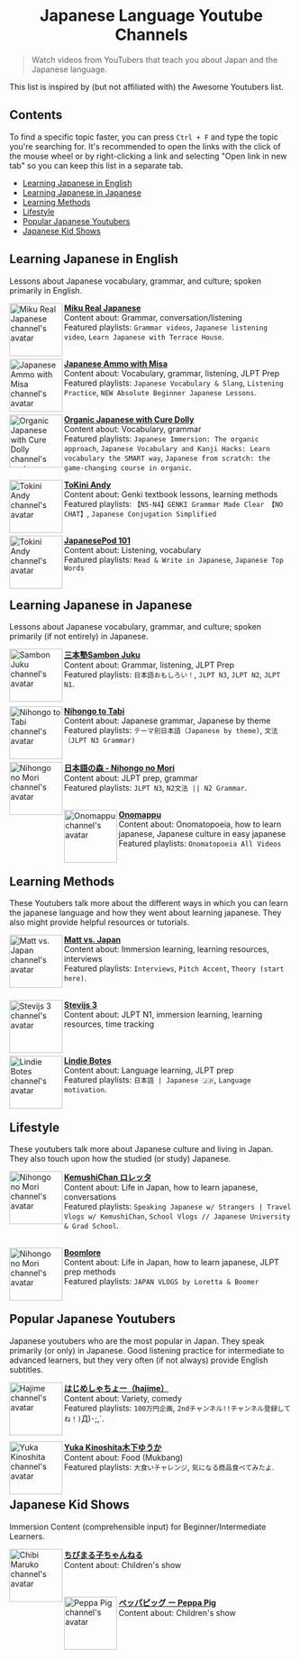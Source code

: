 <div align="center">
  	<h1>
    	Japanese Language Youtube Channels
  	</h1>
</div>

> Watch videos from YouTubers that teach you about Japan and the Japanese language.
> 
This list is inspired by (but not affiliated with) the Awesome Youtubers list.

## Contents

To find a specific topic faster, you can press `Ctrl + F` and type the topic you're searching for.
It's recommended to open the links with the click of the mouse wheel or by right-clicking a link and selecting "Open link in new tab" so you can keep this list in a separate tab.

- [Learning Japanese in English](#learning-japanese-in-english)
- [Learning Japanese in Japanese](#learning-japanese-in-japanese)
- [Learning Methods](#learning-methods)
- [Lifestyle](#lifestyle)
- [Popular Japanese Youtubers](#popular-japanese-youtubers)
- [Japanese Kid Shows](#japanese-kid-shows)

## Learning Japanese in English
Lessons about Japanese vocabulary, grammar, and culture; spoken primarily in English.

[<img align="left" height="94px" width="94px" alt="Miku Real Japanese channel's avatar" src="https://yt3.ggpht.com/ytc/AAUvwnhuOeHm_8L1ew5s4Mcv-XGXNeXh_XY4wF3dHlGw=s88-c-k-c0x00ffffff-no-rj"/>](https://www.youtube.com/channel/UCsQCbl3a9FtYvA55BxdzYiQ)

[**Miku Real Japanese**](https://www.youtube.com/channel/UCsQCbl3a9FtYvA55BxdzYiQ) </br>
Content about: Grammar, conversation/listening \
Featured playlists: `Grammar videos`, `Japanese listening video`, `Learn Japanese with Terrace House`.
</br></br>

[<img align="left" height="94px" width="94px" alt="Japanese Ammo with Misa channel's avatar" src="https://yt3.ggpht.com/ytc/AAUvwnimEO4eELYf13he27WWsCiKyO2HnvSak7yvwsnZjg=s88-c-k-c0x00ffffff-no-rj"/>](https://www.youtube.com/channel/UCBSyd8tXJoEJKIXfrwkPdbA)

[**Japanese Ammo with Misa**](https://www.youtube.com/channel/UCBSyd8tXJoEJKIXfrwkPdbA) </br>
Content about: Vocabulary, grammar, listening, JLPT Prep \
Featured playlists: `Japanese Vocabulary & Slang`, `Listening Practice`, `NEW Absolute Beginner Japanese Lessons`.
</br></br>

[<img align="left" height="94px" width="94px" alt="Organic Japanese with Cure Dolly channel's avatar" src="https://yt3.ggpht.com/ytc/AAUvwnjdpf3mu5YbxIiRXMPgf3nEy_vrgvUMzWoGfKemdA=s88-c-k-c0x00ffffff-no-rj"/>](https://www.youtube.com/channel/UCkdmU8hGK4Fg3LghTVtKltQ)

[**Organic Japanese with Cure Dolly**](https://www.youtube.com/channel/UCkdmU8hGK4Fg3LghTVtKltQ) </br>
Content about: Vocabulary, grammar \
Featured playlists: `Japanese Immersion: The organic approach`, `Japanese Vocabulary and Kanji Hacks: Learn vocabulary the SMART way`, `Japanese from scratch: the game-changing course in organic`.
</br>

[<img align="left" height="94px" width="94px" alt="Tokini Andy channel's avatar" src="https://yt3.ggpht.com/ytc/AAUvwniZbPeOhNUCg2Kr69do-Me3JS7o0Fw9GEBMh1gEXQ=s88-c-k-c0x00ffffff-no-rj"/>](https://www.youtube.com/channel/UCsHzgQRjPzOz_w4HSrNLIVw)

[**ToKini Andy**](https://www.youtube.com/channel/UCsHzgQRjPzOz_w4HSrNLIVw) </br>
Content about: Genki textbook lessons, learning methods \
Featured playlists: `【N5-N4】GENKI Grammar Made Clear 【NO CHAT】`, `Japanese Conjugation Simplified`
</br></br>

[<img align="left" height="94px" width="94px" alt="Tokini Andy channel's avatar" src="https://yt3.ggpht.com/ytc/AAUvwnh5IhyuDYj1f3VXSP_VsPHsV_dggBWHph6gXNNvlQ=s88-c-k-c0x00ffffff-no-rj"/>](https://www.youtube.com/user/japanesepod101)

[**JapanesePod 101**](https://www.youtube.com/user/japanesepod101) </br>
Content about: Listening, vocabulary \
Featured playlists: `Read & Write in Japanese`, `Japanese Top Words`
</br></br>

## Learning Japanese in Japanese
Lessons about Japanese vocabulary, grammar, and culture; spoken primarily (if not entirely) in Japanese.

[<img align="left" height="94px" width="94px" alt="Sambon Juku channel's avatar" src="https://yt3.ggpht.com/ytc/AAUvwngUqeuAcIS9FdwpA6dIGJ8I19yu4tUIfwKTwl-5Rg=s88-c-k-c0x00ffffff-no-rj"/>](https://www.youtube.com/channel/UC0ujXryUUwILURRKt9Eh7Nw)

[**三本塾Sambon Juku**](https://www.youtube.com/channel/UC0ujXryUUwILURRKt9Eh7Nw) </br>
Content about: Grammar, listening, JLPT Prep \
Featured playlists: `日本語おもしろい！`, `JLPT N3`, `JLPT N2`, `JLPT N1`.
</br></br>

[<img align="left" height="94px" width="94px" alt="Nihongo to Tabi channel's avatar" src="https://yt3.ggpht.com/ytc/AAUvwni3uE2lIdWJimQ-j4DdYazaPB6_-Khao8ejdou97A=s88-c-k-c0x00ffffff-no-rj"/>](https://www.youtube.com/channel/UCJUQG9V0DuccWVOw8ovzTsQ)

[**Nihongo to Tabi**](https://www.youtube.com/channel/UCJUQG9V0DuccWVOw8ovzTsQ) </br>
Content about: Japanese grammar, Japanese by theme \
Featured playlists: `テーマ別日本語（Japanese by theme)`, `文法（JLPT N3 Grammar)`
</br></br>

[<img align="left" height="94px" width="94px" alt="Nihongo no Mori channel's avatar" src="https://yt3.ggpht.com/ytc/AAUvwniBb7-wryq1FTyfIMmsPa_fDwin7-EmvspqM6ileQ=s88-c-k-c0x00ffffff-no-rj"/>](https://www.youtube.com/user/freejapaneselessons3)

[**日本語の森 - Nihongo no Mori**](https://www.youtube.com/user/freejapaneselessons3) </br>
Content about: JLPT prep, grammar \
Featured playlists: `JLPT N3`, `N2文法 || N2 Grammar`.
</br></br>

[<img align="left" height="94px" width="94px" alt="Onomappu channel's avatar" src="https://yt3.ggpht.com/ytc/AAUvwnhgcyrXjyFZXOno0pTyWi3eOqC9aULwh5jOZcBE=s88-c-k-c0x00ffffff-no-rj"/>](https://www.youtube.com/channel/UCLuymDHiOySsAQ9Nc-4NoEQ)

[**Onomappu**](https://www.youtube.com/channel/UCLuymDHiOySsAQ9Nc-4NoEQ) </br>
Content about: Onomatopoeia, how to learn japanese, Japanese culture in easy japanese \
Featured playlists: `Onomatopoeia All Videos`
</br></br>

## Learning Methods

These Youtubers talk more about the different ways in which you can learn the japanese language and how they went about learning japanese. They also might provide helpful resources or tutorials.

[<img align="left" height="94px" width="94px" alt="Matt vs. Japan channel's avatar" src="https://yt3.ggpht.com/ytc/AAUvwngYihjFRuXUb9Qd9V2jLyT_eQoSVKrHaFT3AeCrvQ=s88-c-k-c0x00ffffff-no-rj"/>](https://www.youtube.com/user/MATTvsJapan)

[**Matt vs. Japan**](https://www.youtube.com/user/MATTvsJapan) </br>
Content about: Immersion learning, learning resources, interviews \
Featured playlists: `Interviews`, `Pitch Accent`, `Theory (start here)`.
</br></br>

[<img align="left" height="94px" width="94px" alt="Stevijs 3 channel's avatar" src="https://yt3.ggpht.com/ytc/AAUvwnhjaJrLQh5uzdkyfsRxTf7UNIOTxAcNfvOyIO2f=s88-c-k-c0x00ffffff-no-rj"/>](https://www.youtube.com/channel/UChvJmlufoN1ObTY6-399HCA)

[**Stevijs 3**](https://www.youtube.com/channel/UChvJmlufoN1ObTY6-399HCA) </br>
Content about: JLPT N1, immersion learning, learning resources, time tracking 
</br></br></br>

[<img align="left" height="94px" width="94px" alt="Lindie Botes channel's avatar" src="https://yt3.ggpht.com/ytc/AAUvwnh1kUN2Ct2j_X3vvqWI3ucWc83IkaVjr4S3T6oIew=s88-c-k-c0x00ffffff-no-rj"/>](https://www.youtube.com/channel/UCjVwBKqRh8ckPWhfD5UDKcg)

[**Lindie Botes**](https://www.youtube.com/channel/UCjVwBKqRh8ckPWhfD5UDKcg) </br>
Content about: Language learning, JLPT prep \
Featured playlists: `日本語 | Japanese 🇯🇵`, `Language motivation`.
</br></br>

## Lifestyle
These youtubers talk more about Japanese culture and living in Japan. They also touch upon how the studied (or study) Japanese.

[<img align="left" height="94px" width="94px" alt="Nihongo no Mori channel's avatar" src="https://yt3.ggpht.com/ytc/AAUvwniaVZODdmRUvUOYXiZzCfia_sWLul6YtVX1_ZTDew=s88-c-k-c0x00ffffff-no-rj"/>](https://www.youtube.com/user/kemushichan)

[**KemushiChan ロレッタ**](https://www.youtube.com/user/kemushichan) </br>
Content about: Life in Japan, how to learn japanese, conversations \
Featured playlists: `Speaking Japanese w/ Strangers | Travel Vlogs w/ KemushiChan`, `School Vlogs // Japanese University & Grad School`.
</br></br>

[<img align="left" height="94px" width="94px" alt="Nihongo no Mori channel's avatar" src="https://yt3.ggpht.com/ytc/AAUvwnhjUs3SD6oSxtczjYtxBnWY7X1TlTlLun55auJA=s88-c-k-c0x00ffffff-no-rj"/>](https://www.youtube.com/channel/UCAZ3ETrKHKXxHg1OFQETtGA)

[**Boomlore**](https://www.youtube.com/channel/UCAZ3ETrKHKXxHg1OFQETtGA) </br>
Content about: Life in Japan, how to learn japanese, JLPT prep methods \
Featured playlists: `JAPAN VLOGS by Loretta & Boomer`
</br></br>

## Popular Japanese Youtubers
Japanese youtubers who are the most popular in Japan. They speak primarily (or only) in Japanese. Good listening practice for intermediate to advanced learners, but they very often (if not always) provide English subtitles.

[<img align="left" height="94px" width="94px" alt="Hajime channel's avatar" src="https://yt3.ggpht.com/ytc/AAUvwnhn4bKNuAouCXcmLNN27mFl9P_G0Gtx_IczG7BhGQ=s88-c-k-c0x00ffffff-no-rj"/>](https://www.youtube.com/channel/UCgMPP6RRjktV7krOfyUewqw)

[**はじめしゃちょー（hajime）**](https://www.youtube.com/channel/UCgMPP6RRjktV7krOfyUewqw) </br>
Content about: Variety, comedy \
Featured playlists: `100万円企画`, `2ndチャンネル!!チャンネル登録してね！)`Д)･;,`.
</br></br>

[<img align="left" height="94px" width="94px" alt="Yuka Kinoshita channel's avatar" src="https://yt3.ggpht.com/ytc/AAUvwngqZYtrs2e1u9gbjzgN5Ld_QTIZPNp29kd_UrmI=s88-c-k-c0x00ffffff-no-rj"/>](https://www.youtube.com/channel/UCFTVNLC7ysej-sD5lkLqNGA)

[**Yuka Kinoshita木下ゆうか**](https://www.youtube.com/channel/UCFTVNLC7ysej-sD5lkLqNGA) </br>
Content about: Food (Mukbang) \
Featured playlists: `大食いチャレンジ`, `気になる商品食べてみたよ`.
</br></br>

## Japanese Kid Shows 
Immersion Content (comprehensible input) for Beginner/Intermediate Learners. 

[<img align="left" height="94px" width="94px" alt="Chibi Maruko channel's avatar" src="https://yt3.ggpht.com/ytc/AKedOLSBMug41HY-1cM-ooJ-zPZfauOrUICY-YJ7qc3koQ=s176-c-k-c0x00ffffff-no-rj"/>](https://www.youtube.com/c/ChibiMarukoChannel/featured)

[**ちびまる子ちゃんねる**](https://www.youtube.com/c/ChibiMarukoChannel/featured) </br>
Content about: Children's show \
</br></br>

[<img align="left" height="94px" width="94px" alt="Peppa Pig channel's avatar" src="https://yt3.ggpht.com/ytc/AKedOLQ94-JBXhlVdIR-9E4arg4pBzVf3UGEht-yBPiKgw=s176-c-k-c0x00ffffff-no-rj"/>](https://www.youtube.com/channel/UCldXjuJ7Qg8wTNktOnVXkGw)

[**ペッパピッグ ー Peppa Pig**](https://www.youtube.com/channel/UCldXjuJ7Qg8wTNktOnVXkGw) </br>
Content about: Children's show \
</br></br>
